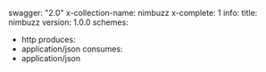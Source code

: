 swagger: "2.0"
x-collection-name: nimbuzz
x-complete: 1
info:
  title: nimbuzz
  version: 1.0.0
schemes:
- http
produces:
- application/json
consumes:
- application/json